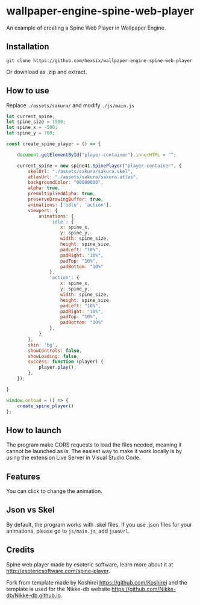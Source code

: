 # wallpaper-engine-spine-web-player

An example of creating a Spine Web Player in Wallpaper Engine.

## Installation

```git clone https://github.com/hexsix/wallpaper-engine-spine-web-player```

Or download as .zip and extract.

## How to use

Replace `./assets/sakura/` and modify `./js/main.js`

```js
let current_spine;
let spine_size = 1500;
let spine_x = -500;
let spine_y = 700;

const create_spine_player = () => {

    document.getElementById("player-container").innerHTML = "";

    current_spine = new spine41.SpinePlayer("player-container", {
        skelUrl: "./assets/sakura/sakura.skel",
        atlasUrl: "./assets/sakura/sakura.atlas",
        backgroundColor: "00000000",
        alpha: true,
        premultipliedAlpha: true,
        preserveDrawingBuffer: true,
        animations: ['idle', 'action'],
        viewport: {
            animations: {
                'idle': {
                    x: spine_x,
                    y: spine_y,
                    width: spine_size,
                    height: spine_size,
                    padLeft: "10%",
                    padRight: "10%",
                    padTop: "10%",
                    padBottom: "10%"
                },
                'action': {
                    x: spine_x,
                    y: spine_y,
                    width: spine_size,
                    height: spine_size,
                    padLeft: "10%",
                    padRight: "10%",
                    padTop: "10%",
                    padBottom: "10%"
                },
            }
        },
        skin: 'bg',
        showControls: false,
        showLoading: false,
        success: function (player) {
            player.play();
        },
    });

}

window.onload = () => {
    create_spine_player()
};
```

## How to launch

The program make CORS requests to load the files needed, meaning it cannot be launched as is.   The easiest way to make it work locally is by using the extension Live Server in Visual Studio Code.

## Features

You can click to change the animation.

## Json vs Skel

By default, the program works with .skel files. If you use .json files for your animations, please go to ```js/main.js```, add ```jsonUrl```.

## Credits

Spine web player made by esoteric software, learn more about it at <http://esotericsoftware.com/spine-player>.

Fork from template made by Koshirei <https://github.com/Koshirei> and the template is used for the Nikke-db website <https://github.com/Nikke-db/Nikke-db.github.io>.
